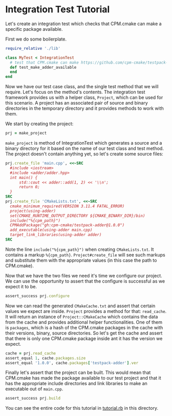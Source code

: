 # Integration Test Tutorial

Let's create an integration test which checks that CPM.cmake can make a specific package available.

First we do some boilerplate.

```ruby
require_relative './lib'

class MyTest < IntegrationTest
  # test that CPM.cmake can make https://github.com/cpm-cmake/testpack-adder/ available as a package
  def test_make_adder_available
  end
end
```

Now we have our test case class, and the single test method that we will require. Let's focus on the method's contents. The integration test framework provides us with a helper class, `Project`, which can be used for this scenario. A project has an associated pair of source and binary directories in the temporary directory and it provides methods to work with them.

We start by creating the project:

```ruby
prj = make_project
```

`make_project` is method of IntegrationTest which generates a source and a binary directory for it based on the name of our test class and test method. The project doesn't contain anything yet, so let's create some source files:

```ruby
prj.create_file 'main.cpp', <<~SRC
  #include <iostream>
  #include <adder/adder.hpp>
  int main() {
      std::cout << adder::add(1, 2) << '\\n';
      return 0;
  }
SRC
prj.create_file 'CMakeLists.txt', <<~SRC
  cmake_minimum_required(VERSION 3.11.4 FATAL_ERROR)
  project(using-adder)
  set(CMAKE_RUNTIME_OUTPUT_DIRECTORY ${CMAKE_BINARY_DIR}/bin)
  include("%{cpm_path}")
  CPMAddPackage("gh:cpm-cmake/testpack-adder@1.0.0")
  add_executable(using-adder main.cpp)
  target_link_libraries(using-adder adder)
SRC
```

Note the line `include("%{cpm_path}")` when creating `CMakeLists.txt`. It contains a markup `%{cpm_path}`. `Project#create_file` will see such markups and substitute them with the appropriate values (in this case the path to CPM.cmake).

Now that we have the two files we need it's time we configure our project. We can use the opportunity to assert that the configure is successful as we expect it to be.

```ruby
assert_success prj.configure
```

Now we can read the generated `CMakeCache.txt` and assert that certain values we expect are inside. `Project` provides a method for that: `read_cache`. It will return an instance of `Project::CMakeCache` which contains the data from the cache and provides additional helper functionalities. One of them is `packages`, which is a hash of the CPM.cmake packages in the cache with their versions, binary, source directories. So let's get the cache and assert that there is only one CPM.cmake package inside ant it has the version we expect.

```ruby
cache = prj.read_cache
assert_equal 1, cache.packages.size
assert_equal '1.0.0', cache.packages['testpack-adder'].ver
```

Finally let's assert that the project can be built. This would mean that CPM.cmake has made the package available to our test project and that it has the appropriate include directories and link libraries to make an executable out of `main.cpp`.

```ruby
assert_success prj.build
```

You can see the entire code for this tutorial in [tutorial.rb](tutorial.rb) in this directory.
